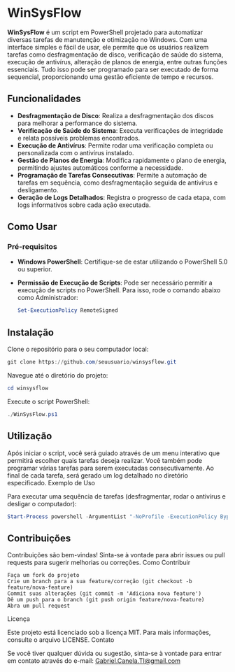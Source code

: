 # WinSysFlow

**WinSysFlow** é um script em PowerShell projetado para automatizar diversas tarefas de manutenção e otimização no Windows. Com uma interface simples e fácil de usar, ele permite que os usuários realizem tarefas como desfragmentação de disco, verificação de saúde do sistema, execução de antivírus, alteração de planos de energia, entre outras funções essenciais. Tudo isso pode ser programado para ser executado de forma sequencial, proporcionando uma gestão eficiente de tempo e recursos.

## Funcionalidades

- **Desfragmentação de Disco**: Realiza a desfragmentação dos discos para melhorar a performance do sistema.
- **Verificação de Saúde do Sistema**: Executa verificações de integridade e relata possíveis problemas encontrados.
- **Execução de Antivírus**: Permite rodar uma verificação completa ou personalizada com o antivírus instalado.
- **Gestão de Planos de Energia**: Modifica rapidamente o plano de energia, permitindo ajustes automáticos conforme a necessidade.
- **Programação de Tarefas Consecutivas**: Permite a automação de tarefas em sequência, como desfragmentação seguida de antivírus e desligamento.
- **Geração de Logs Detalhados**: Registra o progresso de cada etapa, com logs informativos sobre cada ação executada.

## Como Usar

### Pré-requisitos

- **Windows PowerShell**: Certifique-se de estar utilizando o PowerShell 5.0 ou superior.
- **Permissão de Execução de Scripts**: Pode ser necessário permitir a execução de scripts no PowerShell. Para isso, rode o comando abaixo como Administrador:

  ```powershell
  Set-ExecutionPolicy RemoteSigned

## Instalação

Clone o repositório para o seu computador local:

  ```powershell
  git clone https://github.com/seuusuario/winsysflow.git
  ```

Navegue até o diretório do projeto:

  ```powershell
  cd winsysflow
  ```
Execute o script PowerShell:

  ```powershell
  ./WinSysFlow.ps1
  ```

## Utilização

Após iniciar o script, você será guiado através de um menu interativo que permitirá escolher quais tarefas deseja realizar. Você também pode programar várias tarefas para serem executadas consecutivamente. Ao final de cada tarefa, será gerado um log detalhado no diretório especificado.
Exemplo de Uso

Para executar uma sequência de tarefas (desfragmentar, rodar o antivírus e desligar o computador):

  ```powershell
  Start-Process powershell -ArgumentList "-NoProfile -ExecutionPolicy Bypass -File ./WinSysFlow.ps1 -tasks defrag, antivirus, shutdown"
  ```
## Contribuições

Contribuições são bem-vindas! Sinta-se à vontade para abrir issues ou pull requests para sugerir melhorias ou correções.
Como Contribuir

    Faça um fork do projeto
    Crie um branch para a sua feature/correção (git checkout -b feature/nova-feature)
    Commit suas alterações (git commit -m 'Adiciona nova feature')
    Dê um push para o branch (git push origin feature/nova-feature)
    Abra um pull request

Licença

Este projeto está licenciado sob a licença MIT. Para mais informações, consulte o arquivo LICENSE.
Contato

Se você tiver qualquer dúvida ou sugestão, sinta-se à vontade para entrar em contato através do e-mail: Gabriel.Canela.TI@gmail.com
